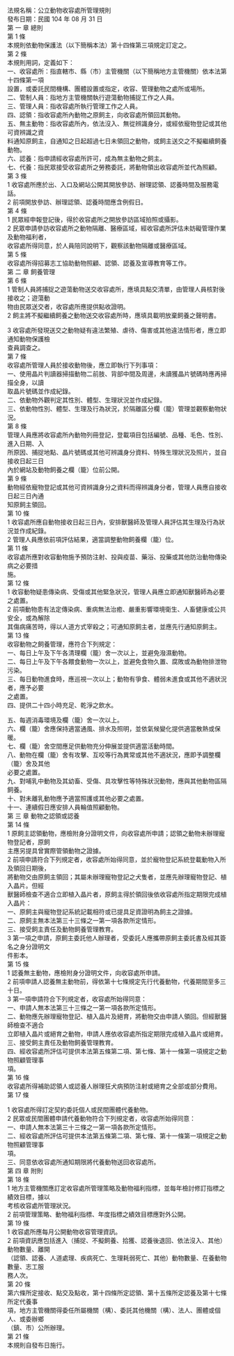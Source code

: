 法規名稱：公立動物收容處所管理規則  
發布日期：民國 104 年 08 月 31 日  
第 一 章 總則  
第 1 條  
本規則依動物保護法（以下簡稱本法）第十四條第三項規定訂定之。  
第 2 條  
本規則用詞，定義如下：  
一、收容處所：指直轄市、縣（市）主管機關（以下簡稱地方主管機關）依本法第十四條第一項  
設置，或委託民間機構、團體設置或指定，收容、管理動物之處所或場所。  
二、管制人員：指地方主管機關執行遊蕩動物捕捉工作之人員。  
三、管理人員：指收容處所執行管理工作之人員。  
四、認領：指收容處所內動物之原飼主，向收容處所領回其動物。  
五、無主動物：指收容處所內，依法沒入、無從辨識身分，或經依寵物登記或其他可資辨識之資  
料通知原飼主，自通知之日起超過七日未領回之動物，或飼主送交之不擬繼續飼養動物。  
六、認養：指申請經收容處所許可，成為無主動物之飼主。  
七、代養：指民眾接受收容處所之勞務委託，將動物領出收容處所並代為照顧。  
第 3 條  
1 收容處所應於出、入口及網站公開其開放參訪、辦理認領、認養時間及服務電話。  
2 前項開放參訪、辦理認領、認養時間應含例假日。  
第 4 條  
1 民眾經申報登記後，得於收容處所之開放參訪區域拍照或攝影。  
2 民眾申請參訪收容處所之動物隔離、醫療區域，經收容處所評估未妨礙管理作業及動物福利者，  
收容處所得同意，於人員陪同說明下，觀察該動物隔離或醫療區域。  
第 5 條  
收容處所得招募志工協助動物照顧、認領、認養及宣導教育等工作。  
第 二 章 飼養管理  
第 6 條  
1 管制人員將捕捉之遊蕩動物送交收容處所，應填具點交清單，由管理人員核對後接收之；遊蕩動  
物由民眾送交者，收容處所應提供點收證明。  
2 飼主將不擬繼續飼養之動物送交收容處所時，應填具載明放棄飼養之聲明書。  


3 收容處所發現送交之動物疑有違法繁殖、虐待、傷害或其他違法情形者，應立即通知動物保護檢  
查員調查之。  
第 7 條  
收容處所管理人員於接收動物後，應立即執行下列事項：  
一、使用晶片判讀器掃描動物二前肢、背部中間及周邊，未讀獲晶片號碼時應再掃描全身，以讀  
取晶片號碼並作成紀錄。  
二、依動物外觀判定其性別、體型、生理狀況並作成紀錄。  
三、依動物性別、體型、生理及行為狀況，於隔離區分欄（籠）管理並觀察動物狀況。  
第 8 條  
管理人員應將收容處所內動物列冊登記，登載項目包括編號、品種、毛色、性別、進入日期、入  
所原因、捕捉地點、晶片號碼或其他可辨識身分資料、特殊生理狀況及照片，並自接收日起三日  
內於網站及動物飼養之欄（籠）位前公開。  
第 9 條  
動物經依寵物登記或其他可資辨識身分之資料而得辨識身分者，管理人員應自接收日起三日內通  
知原飼主領回。  
第 10 條  
1 收容處所應自動物接收日起三日內，安排獸醫師及管理人員評估其生理及行為狀況並作成紀錄。  
2 管理人員應依前項評估結果，適當調整動物飼養欄（籠）位。  
第 11 條  
收容處所應對收容動物施予預防注射、投與疫苗、藥浴、投藥或其他防治動物傳染病之必要措  
施。  
第 12 條  
1 收容動物疑患傳染病、受傷或其他緊急狀況，管理人員應立即通知獸醫師為必要之處置。  
2 前項動物患有法定傳染病、重病無法治癒、嚴重影響環境衛生、人畜健康或公共安全，或為解除  
其傷病痛苦時，得以人道方式宰殺之；可通知原飼主者，並應先行通知原飼主。  
第 13 條  
收容動物之飼養管理，應符合下列規定：  
一、每日上午及下午各清理欄（籠）舍一次以上，並避免潑濕動物。  
二、每日上午及下午各餵食動物一次以上，並避免食物久置、腐敗或為動物排泄物污染。  
三、每日動物進食時，應巡視一次以上；動物有爭食、體弱未進食或其他不適狀況者，應予必要  
之處置。  
四、提供二十四小時充足、乾淨之飲水。  


五、每週消毒環境及欄（籠）舍一次以上。  
六、欄（籠）舍應保持適當通風、排水及照明，並依氣候變化提供適當散熱或保暖。  
七、欄（籠）舍空間應足供動物充分伸展並提供適當活動時間。  
八、動物在欄（籠）舍有攻擊、互咬等行為異常或其他不適狀況，應即予調整欄（籠）舍及其他  
必要之處置。  
九、對哺乳中動物及其幼畜、受傷、具攻擊性等特殊狀況動物，應與其他動物區隔飼養。  
十、對未離乳動物應予適當照護或其他必要之處置。  
十一、連續假日應安排人員輪值照顧動物。  
第 三 章 動物之認領或認養  
第 14 條  
1 原飼主認領動物，應檢附身分證明文件，向收容處所申請；認領之動物未辦理寵物登記者，原飼  
主應另提具曾實際管領動物之證據。  
2 前項申請符合下列規定者，收容處所始得同意，並於寵物登記系統登載動物入所及領回日期後，  
將動物交由原飼主領回；其屬未辦理寵物登記之犬隻者，並應先辦理寵物登記、植入晶片。但經  
獸醫師檢查不適合立即植入晶片者，原飼主得於領回後依收容處所指定期限完成植入晶片：  
一、原飼主與寵物登記系統記載相符或已提具足資證明為飼主之證據。  
二、原飼主無本法第三十三條之一第一項各款所定情形。  
三、接受飼主責任及動物飼養管理教育。  
3 第一項之申請，原飼主委託他人辦理者，受委託人應攜帶原飼主委託書及經其簽名之身分證明文  
件影本。  
第 15 條  
1 認養無主動物，應檢附身分證明文件，向收容處所申請。  
2 前項申請人認養無主動物前，得依第十七條規定先行代養動物，代養期間至多三十日。  
3 第一項申請符合下列規定者，收容處所始得同意：  
一、申請人無本法第三十三條之一第一項各款所定情形。  
二、動物應先辦理寵物登記、植入晶片及絕育，將動物交由申請人領回。但經獸醫師檢查不適合  
立即植入晶片或絕育之動物，申請人應依收容處所指定期限完成植入晶片或絕育。  
三、接受飼主責任及動物飼養管理教育。  
四、經收容處所評估可提供本法第五條第二項、第七條、第十一條第一項規定之動物照顧管理事  
項。  
第 16 條  
收容處所得補助認領人或認養人辦理狂犬病預防注射或絕育之全部或部分費用。  
第 17 條  


1 收容處所得訂定契約委託個人或民間團體代養動物。  
2 民眾或民間團體申請代養動物符合下列規定者，收容處所始得同意：  
一、申請人無本法第三十三條之一第一項各款所定情形。  
二、經收容處所評估可提供本法第五條第二項、第七條、第十一條第一項規定之動物照顧管理事  
項。  
三、同意依收容處所通知期限將代養動物送回收容處所。  
第 四 章 附則  
第 18 條  
1 地方主管機關應訂定收容處所管理策略及動物福利指標，並每年檢討修訂指標之績效目標，據以  
考核收容處所管理狀況。  
2 前項管理策略、動物福利指標、年度指標之績效目標應對外公開。  
第 19 條  
1 收容處所應每月公開動物收容管理資訊。  
2 前項資訊應包括進入（捕捉、不擬飼養、拾獲、認養後退回、依法沒入、其他）動物數量、離開  
（認領、認養、人道處理、疾病死亡、生理耗弱死亡、其他）動物數量、在養動物數量、志工服  
務人次。  
第 20 條  
第六條所定接收、點交及點收，第十四條所定認領、第十五條所定認養及第十七條所定代養事  
項，地方主管機關得委任所屬機關（構）、委託其他機關（構）、法人、團體或個人、或委辦鄉  
（鎮、市）公所辦理。  
第 21 條  
本規則自發布日施行。  


